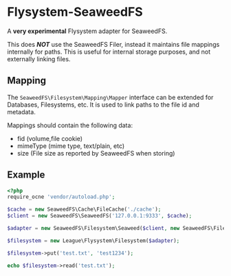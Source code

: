 Flysystem-SeaweedFS
===================

A **very experimental** Flysystem adapter for SeaweedFS.

This does ***NOT*** use the SeaweedFS Filer, instead it maintains file mappings internally for paths. This is useful for internal storage purposes, and not externally linking files.

Mapping
-------

The `SeaweedFS\Filesystem\Mapping\Mapper` interface can be extended for Databases, Filesystems, etc. It is used to link paths to the file id and metadata.

Mappings should contain the following data:

* fid (volume,file cookie)
* mimeType (mime type, text/plain, etc)
* size (File size as reported by SeaweedFS when storing)

Example
-------

```php
<?php
require_ocne 'vendor/autoload.php';

$cache = new SeaweedFS\Cache\FileCache('./cache');
$client = new SeaweedFS\SeaweedFS('127.0.0.1:9333', $cache);

$adapter = new SeaweedFS\Filesystem\Seaweed($client, new SeaweedFS\Filesystem\Mapping\CacheMapper($cache));

$filesystem = new League\Flysystem\Filesystem($adapter);

$filesystem->put('test.txt', 'test1234');

echo $filesystem->read('test.txt');
```